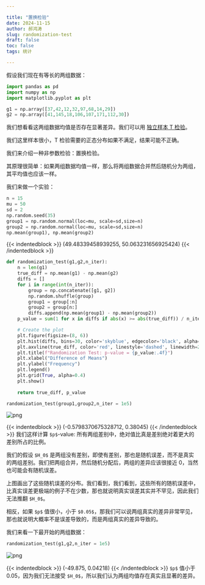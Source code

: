 ```yaml
---

title: "置换检验"
date: 2024-11-15
author: 郝鸿涛
slug: randomization-test
draft: false
toc: false
tags: 统计

---
```


假设我们现在有等长的两组数据：


```python
import pandas as pd 
import numpy as np 
import matplotlib.pyplot as plt
```


```python
g1 = np.array([37,42,12,32,97,68,14,29])
g2 = np.array([41,145,18,106,107,171,112,30])
```

我们想看看这两组数据均值是否存在显著差异。我们可以用 [独立样本 T 检验](https://hongtaoh.com/cn/2024/10/22/2-sample-t/#%E7%8B%AC%E7%AB%8B%E6%A0%B7%E6%9C%AC)。

我们这里样本很小，T 检验需要的正态分布如果不满足，结果可能不正确。

我们来介绍一种非参数检验：置换检验。

其原理很简单：如果两组数据均值一样，那么将两组数据合并然后随机分为两组，其平均值也应该一样。

我们来做一个实验：


```python
n = 15
mu = 50
sd = 2
np.random.seed(35)
group1 = np.random.normal(loc=mu, scale=sd,size=n)
group2 = np.random.normal(loc=mu, scale=sd,size=n)
np.mean(group1), np.mean(group2)
```




{{< indentedblock >}}
(49.48339458939255, 50.063231656925424)
{{< /indentedblock >}}
```python
def randomization_test(g1,g2,n_iter):
    n = len(g1)
    true_diff = np.mean(g1) - np.mean(g2)
    diffs = []
    for i in range(int(n_iter)):
        group = np.concatenate([g1, g2])
        np.random.shuffle(group)
        group1 = group[:n]
        group2 = group[n:]
        diffs.append(np.mean(group1) - np.mean(group2))
    p_value = sum(1 for x in diffs if abs(x) >= abs(true_diff)) / n_iter

    # Create the plot
    plt.figure(figsize=(8, 6))
    plt.hist(diffs, bins=30, color='skyblue', edgecolor='black', alpha=0.7)
    plt.axvline(true_diff, color='red', linestyle='dashed', linewidth=2, label=f"True Diff: {true_diff:.4f}")
    plt.title(f"Randomization Test: p-value = {p_value:.4f}")
    plt.xlabel("Difference of Means")
    plt.ylabel("Frequency")
    plt.legend()
    plt.grid(True, alpha=0.4)
    plt.show()
    
    return true_diff, p_value
```


```python
randomization_test(group1,group2,n_iter = 1e5)
```


![png](/cn/blog/2024-11-15-rt_files/2024-11-15-rt_7_0.png)


{{< indentedblock >}}
(-0.5798370675328712, 0.38045)
{{< /indentedblock >}}
我们这样计算 `$p$`-value: 所有两组差别中，绝对值比真是差别绝对着更大的差别所占的比例。

我们的假设 `$H_0$` 是两组没有差别，即使有差别，那也是随机误差，而不是真实的两组差别。我们把两组合并，然后随机分配后，两组的差异应该很接近 0，当然也可能会有随机误差。

上图画出了这些随机误差的分布。我们看到，我们看到，这些所有的随机误差中，比真实误差更极端的例子不在少数，那也就说明真实误差其实并不罕见，因此我们无法推翻 `$H_0$`。

相反，如果 `$p$` 值很小，小于 `$0.05$`，那我们可以说两组真实的差异非常罕见，那也就说明大概率不是误差导致的，而是两组真实的差异导致的。

我们来看一下最开始的两组数据：


```python
randomization_test(g1,g2,n_iter = 1e5)
```


![png](/cn/blog/2024-11-15-rt_files/2024-11-15-rt_9_0.png)


{{< indentedblock >}}
(-49.875, 0.04218)
{{< /indentedblock >}}
`$p$` 值小于 0.05，因为我们无法接受 `$H_0$`，所以我们认为两组均值存在真实且显著的差异。
